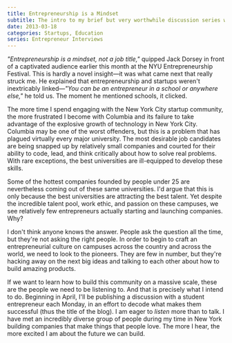 ```yaml
---
title: Entrepreneurship is a Mindset
subtitle: The intro to my brief but very worthwhile discussion series with student entrepreneurs. 
date: 2013-03-18
categories: Startups, Education
series: Entrepreneur Interviews
---
```


*"Entrepreneurship is a mindset, not a job title,"* quipped Jack Dorsey in front of a captivated audience earlier this month at the NYU Entrepreneurship Festival. This is hardly a novel insight—it was what came next that really struck me. He explained that entrepreneurship and startups weren't inextricably linked—*"You can be an entrepreneur in a school or anywhere else,"* he told us. The moment he mentioned schools, it clicked.

The more time I spend engaging with the New York City startup community, the more frustrated I become with Columbia and its failure to take advantage of the explosive growth of technology in New York City. Columbia may be one of the worst offenders, but this is a problem that has plagued virtually every major university. The most desirable job candidates are being snapped up by relatively small companies and courted for their ability to code, lead, and think critically about how to solve real problems. With rare exceptions, the best universities are ill-equipped to develop these skills.

Some of the hottest companies founded by people under 25 are nevertheless coming out of these same universities. I'd argue that this is only because the best universities are attracting the best talent. Yet despite the incredible talent pool, work ethic, and passion on these campuses, we see relatively few entrepreneurs actually starting and launching companies. Why?

I don't think anyone knows the answer. People ask the question all the time, but they're not asking the right people. In order to begin to craft an entrepreneurial culture on campuses across the country and across the world, we need to look to the pioneers. They are few in number, but they're hacking away on the next big ideas and talking to each other about how to build amazing products.

If we want to learn how to build this community on a massive scale, these are the people we need to be listening to. And that is precisely what I intend to do. Beginning in April, I'll be publishing a discussion with a student entrepreneur each Monday, in an effort to decode what makes them successful (thus the title of the blog). I am eager to _listen_ more than to talk. I have met an incredibly diverse group of people during my time in New York building companies that make things that people love. The more I hear, the more excited I am about the future we can build.